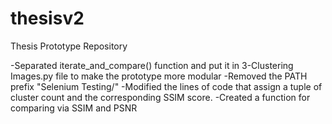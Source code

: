 # thesisv2
Thesis Prototype Repository

-Separated iterate_and_compare() function and put it in 3-Clustering Images.py file to make the prototype more modular
-Removed the PATH prefix "Selenium Testing/"
-Modified the lines of code that assign a tuple of cluster count and the corresponding SSIM score.
-Created a function for comparing via SSIM and PSNR
